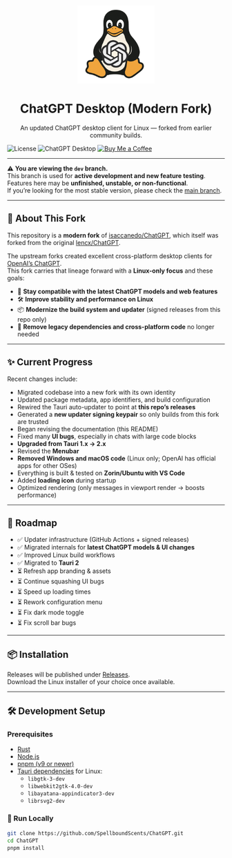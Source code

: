 <p align="center">
  <img width="180" src="./public/project-logo.png" alt="ChatGPT">
  <h1 align="center">ChatGPT Desktop (Modern Fork)</h1>
  <p align="center">An updated ChatGPT desktop client for Linux — forked from earlier community builds.</p>
</p>

![License](https://img.shields.io/badge/License-Apache%202-green.svg) ![ChatGPT Desktop](https://img.shields.io/badge/ChatGPT%20Desktop-Linux-yellow?style=flat&labelColor=555555&logo=https://raw.githubusercontent.com/SpellboundScents/ChatGPT/refs/heads/master/public/chatgpt.svg&logoWidth=20) [![Buy Me a Coffee](https://img.shields.io/badge/Buy%20Me%20a%20Coffee-chirv-orange?logo=buy-me-a-coffee&logoColor=white)](https://www.buymeacoffee.com/chirv)

---

⚠️ **You are viewing the `dev` branch.**  
This branch is used for **active development and new feature testing**.  
Features here may be **unfinished, unstable, or non-functional**.  
If you’re looking for the most stable version, please check the [main branch](https://github.com/SpellboundScents/ChatGPT/tree/main).

---

## 📖 About This Fork

This repository is a **modern fork** of [isaccanedo/ChatGPT](https://github.com/isaccanedo/ChatGPT), which itself was forked from the original [lencx/ChatGPT](https://github.com/lencx/ChatGPT).  

The upstream forks created excellent cross-platform desktop clients for [OpenAI’s ChatGPT](https://chat.openai.com).  
This fork carries that lineage forward with a **Linux-only focus** and these goals:

- 🔄 **Stay compatible with the latest ChatGPT models and web features**  
- 🛠 **Improve stability and performance on Linux**  
- 📦 **Modernize the build system and updater** (signed releases from this repo only)  
- 🧹 **Remove legacy dependencies and cross-platform code** no longer needed  

---

## ✨ Current Progress

Recent changes include:

- Migrated codebase into a new fork with its own identity  
- Updated package metadata, app identifiers, and build configuration  
- Rewired the Tauri auto-updater to point at **this repo’s releases**  
- Generated a **new updater signing keypair** so only builds from this fork are trusted  
- Began revising the documentation (this README)  
- Fixed many **UI bugs**, especially in chats with large code blocks  
- **Upgraded from Tauri 1.x → 2.x**  
- Revised the **Menubar**  
- **Removed Windows and macOS code** (Linux only; OpenAI has official apps for other OSes)  
- Everything is built & tested on **Zorin/Ubuntu with VS Code**  
- Added **loading icon** during startup  
- Optimized rendering (only messages in viewport render → boosts performance)

---

## 🚀 Roadmap

- ✅ Updater infrastructure (GitHub Actions + signed releases)  
- ✅ Migrated internals for **latest ChatGPT models & UI changes**  
- ✅ Improved Linux build workflows  
- ✅ Migrated to **Tauri 2**  
- ⏳ Refresh app branding & assets  
- ⏳ Continue squashing UI bugs  
- ⏳ Speed up loading times  
- ⏳ Rework configuration menu  
- ⏳ Fix dark mode toggle  
- ⏳ Fix scroll bar bugs
---

## 📦 Installation

Releases will be published under [Releases](https://github.com/SpellboundScents/ChatGPT/releases).  
Download the Linux installer of your choice once available.

---

## 🛠 Development Setup

### Prerequisites
- [Rust](https://www.rust-lang.org/)  
- [Node.js](https://nodejs.org/)  
- [pnpm (v9 or newer)](https://pnpm.io/)  
- [Tauri dependencies](https://tauri.app/v1/guides/getting-started/prerequisites) for Linux:  
  - `libgtk-3-dev`  
  - `libwebkit2gtk-4.0-dev`  
  - `libayatana-appindicator3-dev`  
  - `librsvg2-dev`  

### 🚀 Run Locally
```bash
git clone https://github.com/SpellboundScents/ChatGPT.git
cd ChatGPT
pnpm install
